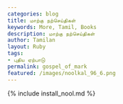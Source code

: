 ```yaml
---  
categories: blog  
title: மாற்கு நற்செய்திகள்
keywords: More, Tamil, Books  
description: மாற்கு நற்செய்திகள்
author: Tamilan  
layout: Ruby  
tags:     
- புதிய ஏற்பாடு
permalink: gospel_of_mark  
featured: /images/noolkal_96_6.png  
---  
```

{% include install_nool.md %}  
